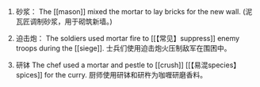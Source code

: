 1. 砂浆：
The [[mason]] mixed the mortar to lay bricks for the new wall.
(泥瓦匠调制砂浆，用于砌筑新墙。)

2. 迫击炮：
The soldiers used mortar fire to [[【常见】suppress]] enemy troops during the [[siege]].
士兵们使用迫击炮火压制敌军在围困中。

3. 研钵
The chef used a mortar and pestle to [[crush]] [[【易混species】spices]] for the curry.
厨师使用研钵和研杵为咖喱研磨香料。
